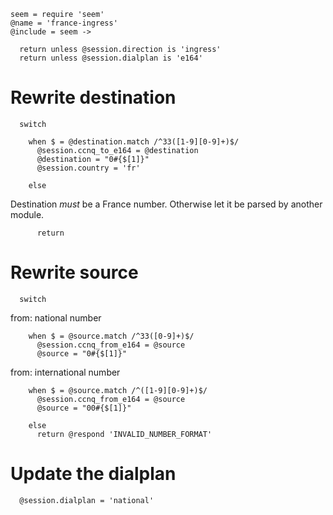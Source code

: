     seem = require 'seem'
    @name = 'france-ingress'
    @include = seem ->

      return unless @session.direction is 'ingress'
      return unless @session.dialplan is 'e164'

Rewrite destination
===================

      switch

        when $ = @destination.match /^33([1-9][0-9]+)$/
          @session.ccnq_to_e164 = @destination
          @destination = "0#{$[1]}"
          @session.country = 'fr'

        else

Destination _must_ be a France number.
Otherwise let it be parsed by another module.

          return

Rewrite source
==============

      switch

from: national number

        when $ = @source.match /^33([0-9]+)$/
          @session.ccnq_from_e164 = @source
          @source = "0#{$[1]}"

from: international number

        when $ = @source.match /^([1-9][0-9]+)$/
          @session.ccnq_from_e164 = @source
          @source = "00#{$[1]}"

        else
          return @respond 'INVALID_NUMBER_FORMAT'

Update the dialplan
===================

      @session.dialplan = 'national'
